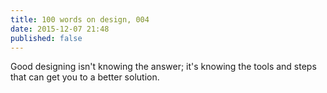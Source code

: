 ```yaml
---
title: 100 words on design, 004
date: 2015-12-07 21:48
published: false 
---
```


Good designing isn't knowing the answer; it's knowing the tools and steps that can get you to a better solution. 

